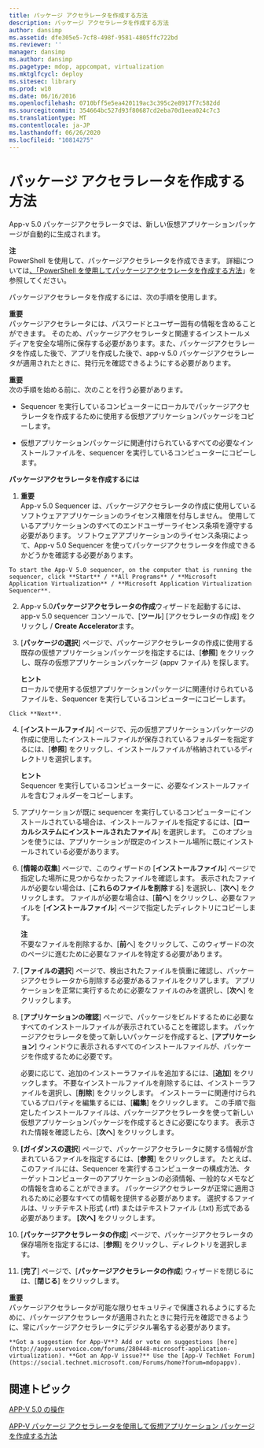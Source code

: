 ```yaml
---
title: パッケージ アクセラレータを作成する方法
description: パッケージ アクセラレータを作成する方法
author: dansimp
ms.assetid: dfe305e5-7cf8-498f-9581-4805ffc722bd
ms.reviewer: ''
manager: dansimp
ms.author: dansimp
ms.pagetype: mdop, appcompat, virtualization
ms.mktglfcycl: deploy
ms.sitesec: library
ms.prod: w10
ms.date: 06/16/2016
ms.openlocfilehash: 0710bff5e5ea420119ac3c395c2e8917f7c582dd
ms.sourcegitcommit: 354664bc527d93f80687cd2eba70d1eea024c7c3
ms.translationtype: MT
ms.contentlocale: ja-JP
ms.lasthandoff: 06/26/2020
ms.locfileid: "10814275"
---
```

# パッケージ アクセラレータを作成する方法


App-v 5.0 パッケージアクセラレータでは、新しい仮想アプリケーションパッケージが自動的に生成されます。

**注**  
PowerShell を使用して、パッケージアクセラレータを作成できます。 詳細については[、「PowerShell を使用してパッケージアクセラレータを作成する方法](how-to-create-a-package-accelerator-by-using-powershell.md)」を参照してください。



パッケージアクセラレータを作成するには、次の手順を使用します。

**重要**  
パッケージアクセラレータには、パスワードとユーザー固有の情報を含めることができます。 そのため、パッケージアクセラレータと関連するインストールメディアを安全な場所に保存する必要があります。また、パッケージアクセラレータを作成した後で、アプリを作成した後で、app-v 5.0 パッケージアクセラレータが適用されたときに、発行元を確認できるようにする必要があります。



**重要**  
次の手順を始める前に、次のことを行う必要があります。

-   Sequencer を実行しているコンピューターにローカルでパッケージアクセラレータを作成するために使用する仮想アプリケーションパッケージをコピーします。

-   仮想アプリケーションパッケージに関連付けられているすべての必要なインストールファイルを、sequencer を実行しているコンピューターにコピーします。



**パッケージアクセラレータを作成するには**

1.  **重要**  
    App-v 5.0 Sequencer は、パッケージアクセラレータの作成に使用しているソフトウェアアプリケーションのライセンス権限を付与しません。 使用しているアプリケーションのすべてのエンドユーザーライセンス条項を遵守する必要があります。 ソフトウェアアプリケーションのライセンス条項によって、App-v 5.0 Sequencer を使ってパッケージアクセラレータを作成できるかどうかを確認する必要があります。



~~~
To start the App-V 5.0 sequencer, on the computer that is running the sequencer, click **Start** / **All Programs** / **Microsoft Application Virtualization** / **Microsoft Application Virtualization Sequencer**.
~~~

2. App-v 5.0**パッケージアクセラレータの作成**ウィザードを起動するには、app-v 5.0 sequencer コンソールで、[**ツール**] [アクセラレータの作成] をクリックし  /  **Create Accelerator**ます。

3. [**パッケージの選択**] ページで、パッケージアクセラレータの作成に使用する既存の仮想アプリケーションパッケージを指定するには、[**参照**] をクリックし、既存の仮想アプリケーションパッケージ (appv ファイル) を探します。

   **ヒント**  
   ローカルで使用する仮想アプリケーションパッケージに関連付けられているファイルを、Sequencer を実行しているコンピューターにコピーします。



~~~
Click **Next**.
~~~

4. [**インストールファイル**] ページで、元の仮想アプリケーションパッケージの作成に使用したインストールファイルが保存されているフォルダーを指定するには、[**参照**] をクリックし、インストールファイルが格納されているディレクトリを選択します。

   **ヒント**  
   Sequencer を実行しているコンピューターに、必要なインストールファイルを含むフォルダーをコピーします。



5. アプリケーションが既に sequencer を実行しているコンピューターにインストールされている場合は、インストールファイルを指定するには、[**ローカルシステムにインストールされたファイル**] を選択します。 このオプションを使うには、アプリケーションが既定のインストール場所に既にインストールされている必要があります。

6. [**情報の収集**] ページで、このウィザードの [**インストールファイル**] ページで指定した場所に見つからなかったファイルを確認します。 表示されたファイルが必要ない場合は、[**これらのファイルを削除**する] を選択し、[**次へ**] をクリックします。 ファイルが必要な場合は、[**前へ**] をクリックし、必要なファイルを [**インストールファイル**] ページで指定したディレクトリにコピーします。

   **注**  
   不要なファイルを削除するか、[**前**へ] をクリックして、このウィザードの次のページに進むために必要なファイルを特定する必要があります。



7. [**ファイルの選択**] ページで、検出されたファイルを慎重に確認し、パッケージアクセラレータから削除する必要があるファイルをクリアします。 アプリケーションを正常に実行するために必要なファイルのみを選択し、[**次へ**] をクリックします。

8. [**アプリケーションの確認**] ページで、パッケージをビルドするために必要なすべてのインストールファイルが表示されていることを確認します。 パッケージアクセラレータを使って新しいパッケージを作成すると、[**アプリケーション**] ウィンドウに表示されるすべてのインストールファイルが、パッケージを作成するために必要です。

   必要に応じて、追加のインストーラファイルを追加するには、[**追加**] をクリックします。 不要なインストールファイルを削除するには、インストーラファイルを選択し、[**削除**] をクリックします。 インストーラーに関連付けられているプロパティを編集するには、[**編集**] をクリックします。 この手順で指定したインストールファイルは、パッケージアクセラレータを使って新しい仮想アプリケーションパッケージを作成するときに必要になります。 表示された情報を確認したら、[**次へ**] をクリックします。

9. **[ガイダンスの選択**] ページで、パッケージアクセラレータに関する情報が含まれているファイルを指定するには、[**参照**] をクリックします。 たとえば、このファイルには、Sequencer を実行するコンピューターの構成方法、ターゲットコンピューターのアプリケーションの必須情報、一般的なメモなどの情報を含めることができます。 パッケージアクセラレータが正常に適用されるために必要なすべての情報を提供する必要があります。 選択するファイルは、リッチテキスト形式 (.rtf) またはテキストファイル (.txt) 形式である必要があります。 **[次へ]** をクリックします。

10. [**パッケージアクセラレータの作成**] ページで、パッケージアクセラレータの保存場所を指定するには、[**参照**] をクリックし、ディレクトリを選択します。

11. [**完了**] ページで、[**パッケージアクセラレータの作成**] ウィザードを閉じるには、[**閉じる**] をクリックします。

   **重要**  
   パッケージアクセラレータが可能な限りセキュリティで保護されるようにするために、パッケージアクセラレータが適用されたときに発行元を確認できるように、常にパッケージアクセラレータにデジタル署名する必要があります。



~~~
**Got a suggestion for App-V**? Add or vote on suggestions [here](http://appv.uservoice.com/forums/280448-microsoft-application-virtualization). **Got an App-V issue?** Use the [App-V TechNet Forum](https://social.technet.microsoft.com/Forums/home?forum=mdopappv).
~~~

## 関連トピック


[APP-V 5.0 の操作](operations-for-app-v-50.md)

[APP-V パッケージ アクセラレータを使用して仮想アプリケーション パッケージを作成する方法](how-to-create-a-virtual-application-package-using-an-app-v-package-accelerator.md)









